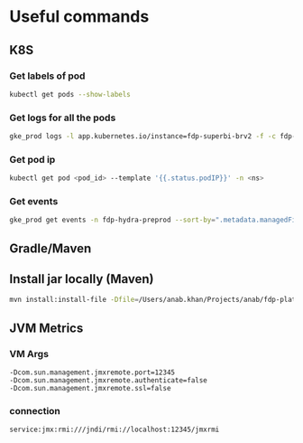 # Useful commands

## K8S
### Get labels of pod

```sh
kubectl get pods --show-labels
```


### Get logs for all the pods
```sh
gke_prod logs -l app.kubernetes.io/instance=fdp-superbi-brv2 -f -c fdp-superbi-brv2 -n fdp-superbi-brv2-prod
```

### Get pod ip
```sh
kubectl get pod <pod_id> --template '{{.status.podIP}}' -n <ns>
```

### Get events
```sh
gke_prod get events -n fdp-hydra-preprod --sort-by=".metadata.managedFields[0].time"
```

## Gradle/Maven
## Install jar locally (Maven)

```sh
mvn install:install-file -Dfile=/Users/anab.khan/Projects/anab/fdp-plato-meta/meta-visualisation/build/libs/meta-visualisation-1.0-SNAPSHOT.jar -DgroupId=com.flipkart.plato.meta -DartifactId=meta-visualisation -Dversion=1.0 -Dpackaging=jar
```

## JVM Metrics
### VM Args
```
-Dcom.sun.management.jmxremote.port=12345
-Dcom.sun.management.jmxremote.authenticate=false
-Dcom.sun.management.jmxremote.ssl=false
```

### connection
```
service:jmx:rmi:///jndi/rmi://localhost:12345/jmxrmi
```
